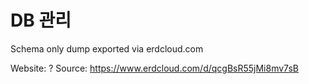 # DB 관리

Schema only dump exported via erdcloud.com

Website: ?
Source: https://www.erdcloud.com/d/qcgBsR55jMi8mv7sB